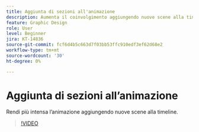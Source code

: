 ```yaml
---
title: Aggiunta di sezioni all'animazione
description: Aumenta il coinvolgimento aggiungendo nuove scene alla timeline
feature: Graphic Design
role: User
level: Beginner
jira: KT-14836
source-git-commit: fcf6d4b5c663d7f03bb53ffc910edf3ef62d68e2
workflow-type: tm+mt
source-wordcount: '30'
ht-degree: 0%

---
```


# Aggiunta di sezioni all’animazione

Rendi più intensa l’animazione aggiungendo nuove scene alla timeline.

>[!VIDEO](https://video.tv.adobe.com/v/3426982?quality=12&learn=on&hidetitle=true)
